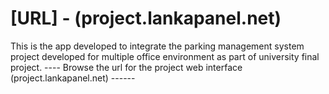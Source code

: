 # [URL] - (project.lankapanel.net)
This is the app developed to integrate the parking management system project developed for multiple office environment as part of university final project.
---- Browse the url for the project web interface (project.lankapanel.net) ------
